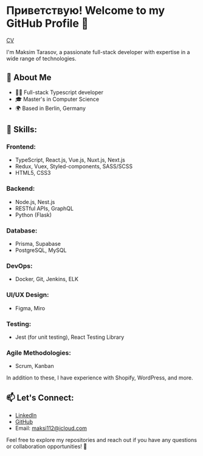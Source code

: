 # Приветствую! Welcome to my GitHub Profile 👋

[CV](https://makstarr.github.io/resume/)

I'm Maksim Tarasov, a passionate full-stack developer with expertise in a wide range of technologies. 

##  🚀 About Me
- 👨‍💻 Full-stack Typescript developer
- 🎓 Master's in Computer Science
- 🌍 Based in Berlin, Germany

## 💼 Skills:

### Frontend:
- TypeScript, React.js, Vue.js, Nuxt.js, Next.js
- Redux, Vuex, Styled-components, SASS/SCSS
- HTML5, CSS3

### Backend:
- Node.js, Nest.js
- RESTful APIs, GraphQL
- Python (Flask)

### Database:
- Prisma, Supabase
- PostgreSQL, MySQL

### DevOps:
- Docker, Git, Jenkins, ELK

### UI/UX Design:
- Figma, Miro

### Testing:
- Jest (for unit testing), React Testing Library

### Agile Methodologies:
- Scrum, Kanban

In addition to these, I have experience with Shopify, WordPress, and more.

## 📫 Let's Connect:
- [LinkedIn](https://www.linkedin.com/in/maks-tarasov-b84300233/)
- [GitHub](https://github.com/Makstarr)
- Email: maksi112@icloud.com
 
Feel free to explore my repositories and reach out if you have any questions or collaboration opportunities! 🚀
